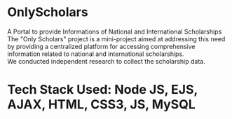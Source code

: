 # OnlyScholars
A Portal to provide Informations of National and International Scholarships
<br>
The "Only Scholars" project is a mini-project aimed at addressing this need by providing a centralized 
platform for accessing comprehensive information related to national and international 
scholarships.
<br>
We conducted independent research to collect the scholarship data.
<br>
# Tech Stack Used: Node JS, EJS, AJAX, HTML, CSS3, JS, MySQL
